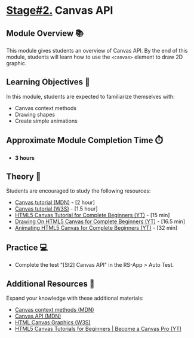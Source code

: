 # [Stage#2.](../../) Canvas API

## Module Overview 📚

This module gives students an overview of Canvas API. By the end of this module, students will learn how to use the `<canvas>` element to draw 2D graphic.

## Learning Objectives 🎯

In this module, students are expected to familiarize themselves with:

- Canvas context methods
- Drawing shapes
- Create simple animations

## Approximate Module Completion Time ⏱️

- **3 hours**

## Theory 📖

Students are encouraged to study the following resources:

- [Canvas tutorial (MDN)](https://developer.mozilla.org/en-US/docs/Web/API/Canvas_API/Tutorial) - [2 hour]
- [Canvas tutorial (W3S)](https://www.w3schools.com/graphics/canvas_intro.asp) - [1.5 hour]
- [HTML5 Canvas Tutorial for Complete Beginners (YT)](https://youtu.be/EO6OkltgudE) - [15 min]
- [Drawing On HTML5 Canvas for Complete Beginners (YT)](https://youtu.be/83L6B13ixQ0) - [16.5 min]
- [Animating HTML5 Canvas for Complete Beginners (YT)](https://youtu.be/yq2au9EfeRQ) - [32 min]

## Practice 💻

- Complete the test "[St2] Canvas API" in the RS-App > Auto Test.

## Additional Resources 📘

Expand your knowledge with these additional materials:

- [Canvas context methods (MDN)](https://developer.mozilla.org/en-US/docs/Web/API/CanvasRenderingContext2D)
- [Canvas API (MDN)](https://developer.mozilla.org/en-US/docs/Web/API/Canvas_API)
- [HTML Canvas Graphics (W3S)](https://www.w3schools.com/html/html5_canvas.asp)
- [HTML5 Canvas Tutorials for Beginners | Become a Canvas Pro (YT)](https://www.youtube.com/playlist?list=PLpPnRKq7eNW3We9VdCfx9fprhqXHwTPXL)
